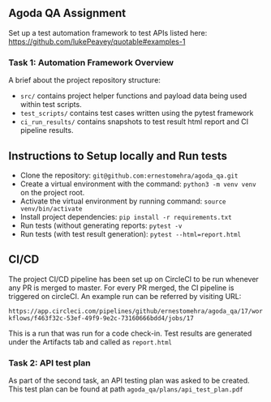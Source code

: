 ## Agoda QA Assignment

Set up a test automation framework to test APIs listed here: https://github.com/lukePeavey/quotable#examples-1

### Task 1: Automation Framework Overview

A brief about the project repository structure:

- `src/` contains project helper functions and payload data being used within test scripts.
- `test_scripts/` contains test cases written using the pytest framework
- `ci_run_results/` contains snapshots to test result html report and CI pipeline results.

## Instructions to Setup locally and Run tests

- Clone the repository: `git@github.com:ernestomehra/agoda_qa.git`
- Create a virtual environment with the command: `python3 -m venv venv` on the project root.
- Activate the virtual environment by running command: `source venv/bin/activate`
- Install project dependencies: `pip install -r requirements.txt`
- Run tests (without generating reports: `pytest -v`
- Run tests (with test result generation): `pytest --html=report.html`

## CI/CD 


The project CI/CD pipeline has been set up on CircleCI to be run whenever any PR is merged to master.  For every PR 
merged, the CI pipeline is triggered on circleCI. An example run can be referred by visiting 
URL: 

`https://app.circleci.com/pipelines/github/ernestomehra/agoda_qa/17/workflows/f463f32c-53ef-49f9-9e2c-73160666bdd4/jobs/17`

This is a run that was run for a code check-in. Test results are generated under the Artifacts tab and called as `report.html`

### Task 2: API test plan

As part of the second task, an API testing plan was asked to be created. This test plan can be found at path
`agoda_qa/plans/api_test_plan.pdf`

 
